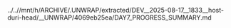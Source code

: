 ../..//mnt/h/ARCHIVE/.UNWRAP/extracted/DEV__2025-08-17__1833__host-duri-head/__UNWRAP/4069eb25ea/DAY7_PROGRESS_SUMMARY.md
